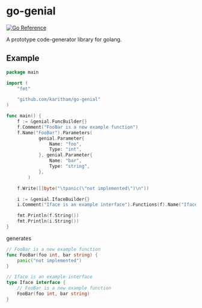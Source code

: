 # go-genial

[![Go Reference](https://pkg.go.dev/badge/github.com/Karitham/go-genial.svg)](https://pkg.go.dev/github.com/Karitham/go-genial)

A prototype code-generator library for golang.

## Example

```go
package main

import (
	"fmt"

	"github.com/karitham/go-genial"
)

func main() {
	f := &genial.FuncBuilder{}
	f.Comment("FooBar is a new example function")
	f.Name("FooBar").Parameters(
			genial.Parameter{
				Name: "foo",
				Type: "int",
			}, genial.Parameter{
				Name: "bar",
				Type: "string",
			},
		)

	f.Write([]byte("\tpanic(\"not implemented\")\n"))

	i := &genial.IfaceBuilder{}
	i.Comment("Iface is an example interface").Functions(f).Name("Iface")

	fmt.Println(f.String())
	fmt.Println(i.String())
}
```

generates

```go
// FooBar is a new example function
func FooBar(foo int, bar string) {
	panic("not implemented")
}

// Iface is an example interface
type Iface interface {
	// FooBar is a new example function
	FooBar(foo int, bar string)
}
```
